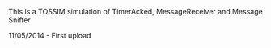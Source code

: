 This is a TOSSIM simulation of TimerAcked, MessageReceiver and Message Sniffer


11/05/2014 - First upload 
